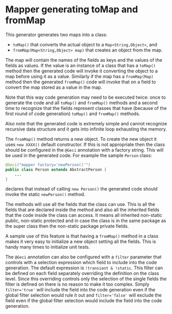 # Mapper generating toMap and fromMap

This generator generates two maps into a class:

* `toMap()` that converts the actual object to a `Map<String,Object>`, and
* `fromMap(Map<String,Object> map)` that creates an object from the map.

The map will contain the names of the fields as keys and the values of the fields as values. If the value is an
instance of a class that has a `toMap()` method then the generated code will invoke it converting the object to a
map before using it as a value. Similarly if the map has a `fromMap(Map)` method then the generated `fromMap()` code
will invoke that on a field to convert the map stored as a value in the map.

Note that this way code generation may need to be executed twice: once to generate the code and all `toMap()` and
`fromMap()` methods and a second time to recognize that the fields represent classes that have (because of the
first round of code generation) `toMap()` and `fromMap()` methods.

Also note that the generated code is extremely simple and cannot recognize recursive data structure and it gets into
infinite loop exhausting the memory.

The `fromMap()` method returns a new object. To create the new object it uses `new XXXX()` default constructor. If
this is not appropriate then the class should be configured in the `@Geci` annotation with a factory string. This
will be used in the generated code. For example the sample `Person` class:

```Java
@Geci("mapper factory='newPerson()'")
public class Person extends AbstractPerson {
    ...
}
```

declares that instead of calling `new Person()` the generated code should invoke the static `newPerson()` method.

The methods will use all the fields that the class can use. This is all the fields that are declared inside the method
and also all the inherited fields that the code inside the class can access. It means all inherited non-static public,
non-static protected and in case the class is in the same package as the super class then the non-static package private
fields.

A sample use of this feature is that having a `fromMap()` method in a class makes it very easy to initialize a new
object setting all the fields. This is handy many times to initialize unit tests.

The `@Geci` annotation can also be configured with a `filter` parameter that controls with a selection expression
which field to include into the code generation. The default expression is `!transient & !static`. This filter can
be defined on each field separately overriding the definition on the class level. Since this overriding controls only
the selection of the single fields the filter is defined on there is no reason to make it too complex. Simply
`filter='true'` will include the field into the code generation even if the global filter selection would rule it out
and `filter='false'` will exclude the field even if the global filter selection would include the field into the
code generation.
